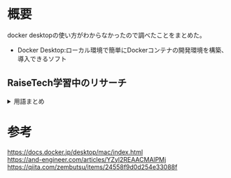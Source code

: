 # 概要
docker desktopの使い方がわからなかったので調べたことをまとめた。

- Docker Desktop:ローカル環境で簡単にDockerコンテナの開発環境を構築、導入できるソフト



## RaiseTech学習中のリサーチ
<details><summary>用語まとめ</summary>
  
- コンテナ： プログラムやデータをそれぞれ独立した環境に置く事(隔離)が出来る仕組み。の入れ物。ちゃんと言うと仮想環境。
- images:
- volumes:




</details>




# 参考
https://docs.docker.jp/desktop/mac/index.html  
https://and-engineer.com/articles/YZyl2REAACMAlPMj
https://qiita.com/zembutsu/items/24558f9d0d254e33088f



